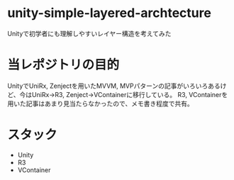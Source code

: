 # unity-simple-layered-archtecture
Unityで初学者にも理解しやすいレイヤー構造を考えてみた

# 当レポジトリの目的
UnityでUniRx, Zenjectを用いたMVVM, MVPパターンの記事がいろいろあるけど、今はUniRx->R3, Zenject->VContainerに移行している。
R3, VContainerを用いた記事はあまり見当たらなかったので、メモ書き程度で共有。

# スタック
- Unity
- R3
- VContainer
